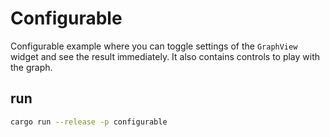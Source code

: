 # Configurable
Configurable example where you can toggle settings of the `GraphView` widget and see the result immediately.
It also contains controls to play with the graph.

## run
```bash
cargo run --release -p configurable
```
